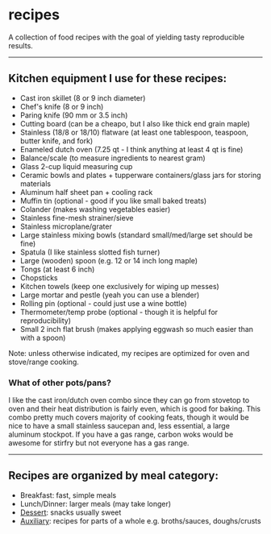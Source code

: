 # recipes

A collection of food recipes with the goal of yielding tasty reproducible results.

---
## Kitchen equipment I use for these recipes:
* Cast iron skillet (8 or 9 inch diameter)
* Chef's knife (8 or 9 inch)
* Paring knife (90 mm or 3.5 inch)
* Cutting board (can be a cheapo, but I also like thick end grain maple)
* Stainless (18/8 or 18/10) flatware (at least one tablespoon, teaspoon, butter knife, and fork)
* Enameled dutch oven (7.25 qt - I think anything at least 4 qt is fine)
* Balance/scale (to measure ingredients to nearest gram)
* Glass 2-cup liquid measuring cup
* Ceramic bowls and plates + tupperware containers/glass jars for storing materials
* Aluminum half sheet pan + cooling rack 
* Muffin tin (optional - good if you like small baked treats)
* Colander (makes washing vegetables easier)
* Stainless fine-mesh strainer/sieve
* Stainless microplane/grater
* Large stainless mixing bowls (standard small/med/large set should be fine)
* Spatula (I like stainless slotted fish turner)
* Large (wooden) spoon (e.g. 12 or 14 inch long maple)
* Tongs (at least 6 inch)
* Chopsticks
* Kitchen towels (keep one exclusively for wiping up messes)
* Large mortar and pestle (yeah you can use a blender)
* Rolling pin (optional - could just use a wine bottle)
* Thermometer/temp probe (optional - though it is helpful for reproducibility)
* Small 2 inch flat brush (makes applying eggwash so much easier than with a spoon)

Note: unless otherwise indicated, my recipes are optimized for oven and stove/range cooking.

### What of other pots/pans?
I like the cast iron/dutch oven combo since they can go from stovetop to oven and their heat distribution is fairly even, which is good for baking. This combo pretty much covers majority of cooking feats, though it would be nice to have a small stainless saucepan and, less essential, a large aluminum stockpot. If you have a gas range, carbon woks would be awesome for stirfry but not everyone has a gas range.

---

## Recipes are organized by meal category:
* Breakfast: fast, simple meals
* Lunch/Dinner: larger meals (may take longer)
* [Dessert](dessert/): snacks usually sweet 
* [Auxiliary](auxiliary/): recipes for parts of a whole e.g. broths/sauces, doughs/crusts 
